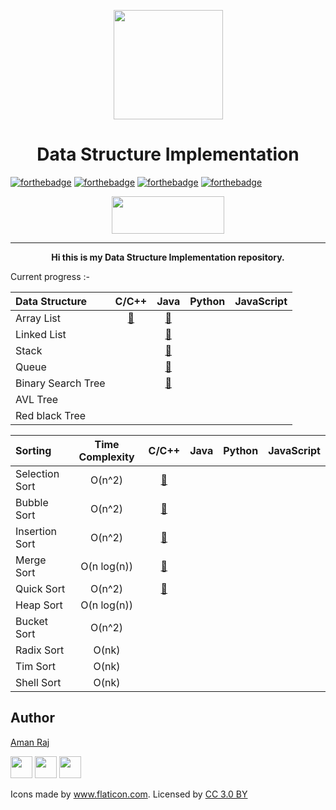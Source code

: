 <p align="center"><img src="https://image.flaticon.com/icons/svg/302/302389.svg" align="center" width="175"></p>
<h1 align="center">Data Structure Implementation</h1>

[![forthebadge](https://forthebadge.com/images/badges/made-with-c-plus-plus.svg)](https://forthebadge.com)
[![forthebadge](https://forthebadge.com/images/badges/made-with-java.svg)](https://forthebadge.com)
[![forthebadge](https://forthebadge.com/images/badges/made-with-python.svg)](https://forthebadge.com)
[![forthebadge](https://forthebadge.com/images/badges/made-with-javascript.svg)](https://forthebadge.com)
<p align="center">
  <img width="180" height="60" src="https://forthebadge.com/images/badges/built-with-love.svg">
</p>
<hr>
<p align="center"><b>Hi this is my Data Structure Implementation repository.</b>
</p>


Current progress :-


| Data Structure | C/C++ | Java | Python | JavaScript |
|:--------------|:----------------:|:----------------:|:----------------:|:-----------------:|
| Array List |   [📜](https://github.com/AmanRaj1608/DS-Implementation/tree/master/C%2B%2B/ArrayList)     |   [📜](https://github.com/AmanRaj1608/DS-Implementation/tree/master/Java/1_ArrayList)    |            |             |
| Linked List |         |   [📜](https://github.com/AmanRaj1608/DS-Implementation/tree/master/Java/2_LinkedList)     |            |             |
| Stack |               |    [📜](https://github.com/AmanRaj1608/DS-Implementation/tree/master/Java/3_Stack)   |            |             |
| Queue |               |    [📜](https://github.com/AmanRaj1608/DS-Implementation/tree/master/Java/4_Queue)    |            |             |
| Binary Search Tree |  |    [📜](https://github.com/AmanRaj1608/DS-Implementation/tree/master/Java/5_BST)      |            |             |
| AVL Tree |  |  |  |
| Red black Tree |  |  |  |



| Sorting | Time Complexity |C/C++ | Java | Python | JavaScript |
|:--------------|:----------------:|:----------------:|:----------------:|:-----------------:|:-----------------:|
| Selection Sort | O(n^2)      | [📜](https://github.com/AmanRaj1608/DS-Implementation/blob/master/C%2B%2B/Sorting/SelectionSort.cpp) |    |      |     |
| Bubble Sort    | O(n^2)      | [📜](https://github.com/AmanRaj1608/DS-Implementation/blob/master/C%2B%2B/Sorting/BubbleSort.cpp) |    |            |      |
| Insertion Sort | O(n^2)      | [📜](https://github.com/AmanRaj1608/DS-Implementation/blob/master/C%2B%2B/Sorting/InserionSort.cpp) |    |            |             |
| Merge Sort     | O(n log(n)) | [📜](https://github.com/AmanRaj1608/DS-Implementation/blob/master/C%2B%2B/Sorting/MergeSort.cpp) |    |  |  |
| Quick Sort     | O(n^2)      | [📜](https://github.com/AmanRaj1608/DS-Implementation/blob/master/C%2B%2B/Sorting/QuickSort.cpp) |    |            |             |
| Heap Sort      | O(n log(n)) |  |    |            |             |
| Bucket Sort    | O(n^2)      |        |     |  | |
| Radix Sort     | O(nk)       |        |     |  | |
| Tim Sort       | O(nk)       |        |     |  | |
| Shell Sort     | O(nk)       |        |     |  | |


## Author

[Aman Raj](https://github.com/amanraj1608)

[<img src="https://image.flaticon.com/icons/svg/174/174857.svg" width="35" padding="30">](https://linkedin.com/in/amanraj1608)
[<img src="https://image.flaticon.com/icons/svg/174/174855.svg" width="35" padding="30">](https://www.instagram.com/amanraj1608/)
[<img src="https://image.flaticon.com/icons/svg/733/733579.svg" width="35" padding="30">](https://twitter.com/amanraj1608)


<div>Icons made by <a href="https://www.flaticon.com/" title="Flaticon">www.flaticon.com</a>. Licensed by <a href="http://creativecommons.org/licenses/by/3.0/" title="Creative Commons BY 3.0" target="_blank">CC 3.0 BY</a></div>
